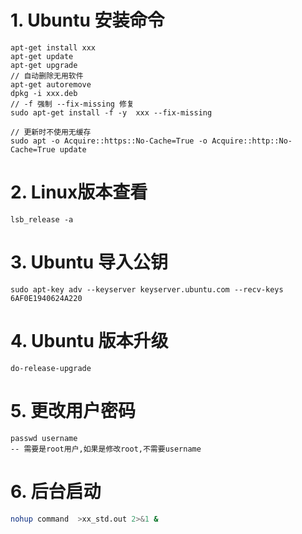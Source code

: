 # 1. Ubuntu 安装命令

```
apt-get install xxx
apt-get update 
apt-get upgrade
// 自动删除无用软件
apt-get autoremove
dpkg -i xxx.deb
// -f 强制 --fix-missing 修复
sudo apt-get install -f -y  xxx --fix-missing

// 更新时不使用无缓存
sudo apt -o Acquire::https::No-Cache=True -o Acquire::http::No-Cache=True update

```

# 2. Linux版本查看

```
lsb_release -a
```

# 3. Ubuntu 导入公钥

```
sudo apt-key adv --keyserver keyserver.ubuntu.com --recv-keys  6AF0E1940624A220
```


# 4. Ubuntu 版本升级

```
do-release-upgrade
```


# 5. 更改用户密码

```
passwd username
-- 需要是root用户,如果是修改root,不需要username
```

# 6. 后台启动

```bash
nohup command  >xx_std.out 2>&1 &
```
